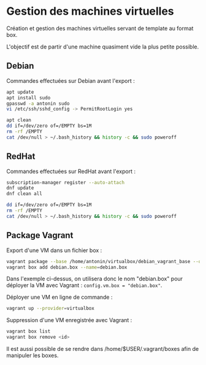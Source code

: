 # Gestion des machines virtuelles

Création et gestion des machines virtuelles servant de template
au format box.

L'objectif est de partir d'une machine quasiment vide la plus petite
possible.

## Debian

Commandes effectuées sur Debian avant l'export :

```bash
apt update
apt install sudo
gpasswd -a antonin sudo
vi /etc/ssh/sshd_config -> PermitRootLogin yes

apt clean
dd if=/dev/zero of=/EMPTY bs=1M
rm -rf /EMPTY
cat /dev/null > ~/.bash_history && history -c && sudo poweroff
```

## RedHat

Commandes effectuées sur RedHat avant l'export :

```bash
subscription-manager register --auto-attach
dnf update
dnf clean all

dd if=/dev/zero of=/EMPTY bs=1M
rm -rf /EMPTY
cat /dev/null > ~/.bash_history && history -c && sudo poweroff
```

## Package Vagrant

Export d'une VM dans un fichier box :

```bash
vagrant package --base /home/antonin/virtualbox/debian_vagrant_base --output debian.box 
vagrant box add debian.box --name=debian.box
```

Dans l'exemple ci-dessus, on utilisera donc le nom "debian.box" pour déployer
la VM avec Vagrant : ```config.vm.box = "debian.box"```.

Déployer une VM en ligne de commande :

```bash
vagrant up --provider=virtualbox
```

Suppression d'une VM enregistrée avec Vagrant :

```bash
vagrant box list
vagrant box remove <id>
```

Il est aussi possible de se rendre dans /home/$USER/.vagrant/boxes afin de manipuler
les boxes.